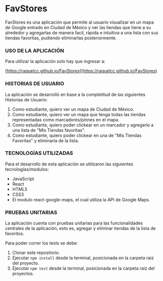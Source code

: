 # FavStores

FavStores es una aplicación que permite al usuario visualizar en un mapa de Google entrado en Ciudad de México y ver las tiendas que tiene a su alrededor y agregarlas de manera facil, rápida e intuitiva a una lista con sus tiendas favoritas, pudiendo eliminarlas posteriormente.

### USO DE LA APLICACIÓN

Para utilizar la aplicación solo hay que ingresar a:

[https://raquelcc.github.io/FavStores](https://raquelcc.github.io/FavStores)

### HISTORIAS DE USUARIO

La aplicación se desarrolló en base a la completitud de las siguientes Historias de Usuario:

1. Como estudiante, quiero ver un mapa de Ciudad de México.
2. Como estudiante, quiero ver un mapa que tenga todas las tiendas representadas como marcadores/pinnes en el mapa.
3. Como estudiante, quiero poder clickear en un marcador y agregarlo a una lista de "Mis Tiendas favoritas".
4. Como estudiante, quiero poder clickear en una de "Mis Tiendas Favoritas" y eliminarla de la lista.

### TECNOLOGÍAS UTILIZADAS

Para el desarrollo de esta aplicación se utilizaron las siguientes tecnologías/modulos:

- JavaScript
- React
- HTML5
- CSS3
- El modulo react-google-maps, el cual utiliza la API de Google Maps.

### PRUEBAS UNITARIAS

La aplicación cuenta con pruebas unitarias para las funcionalidades centrales de la aplicación, esto es, agregar y eliminar tiendas de la lista de favoritos.

Para poder correr los tests se debe:

1. Clonar este repositorio.
2. Ejecutar `npm install` desde la terminal, posicionada en la carpeta raiz del proyecto.
3. Ejecutar `npm test` desde la terminal, posicionada en la carpeta raiz del proyectos.